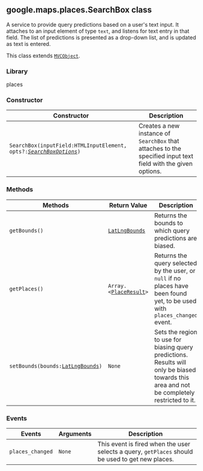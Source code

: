 <h2 id="SearchBox">
google.maps.places.SearchBox
class
</h2><p>A service to provide query predictions based on a user's text input. It attaches to an input element of type <code>text</code>, and listens for text entry in that field. The list of predictions is presented as a drop-down list, and is updated as text is entered.</p><p>This class extends
<code><a href="#MVCObject">MVCObject</a></code>.
</p><h3>Library</h3><p>places</p><h3>Constructor</h3><table summary="class SearchBox - Constructor" width="100%">
<thead>
<tr><th>Constructor</th>
<th>Description</th>
</tr></thead>
<tbody>
<tr>
<td><code>SearchBox(inputField:HTMLInputElement, opts?:<a href="#SearchBoxOptions"><em>SearchBoxOptions</em></a>)</code></td>
<td>Creates a new instance of <code>SearchBox</code> that attaches to the specified input text field with the given options.</td>
</tr>
</tbody>
</table><h3>Methods</h3><table summary="class SearchBox - Methods" width="100%">
<thead>
<tr><th>Methods</th>
<th>Return Value</th>
<th>Description</th>
</tr></thead>
<tbody>
<tr>
<td><code>getBounds()</code></td>
<td><code><a href="#LatLngBounds">LatLngBounds</a></code></td>
<td>Returns the bounds to which query predictions are biased.</td>
</tr>
<tr>
<td><code>getPlaces()</code></td>
<td><code>Array.&lt;<a href="#PlaceResult">PlaceResult</a>&gt;</code></td>
<td>Returns the query selected by the user, or <code>null</code> if no places have been found yet, to be used with <code>places_changed</code> event.</td>
</tr>
<tr>
<td><code>setBounds(bounds:<a href="#LatLngBounds">LatLngBounds</a>)</code></td>
<td><code>None</code></td>
<td>Sets the region to use for biasing query predictions. Results will only be biased towards this area and not be completely restricted to it.</td>
</tr>
</tbody>
</table><h3>Events</h3><table summary="class SearchBox - Events" width="100%">
<thead>
<tr><th>Events</th>
<th>Arguments</th>
<th>Description</th>
</tr></thead>
<tbody>
<tr>
<td><code>places_changed</code></td>
<td><code>None</code></td>
<td>This event is fired when the user selects a query, <code>getPlaces</code> should be used to get new places.</td>
</tr>
</tbody>
</table>